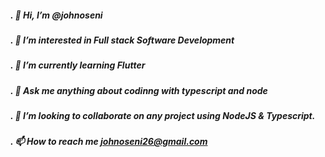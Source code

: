 ##### . 👋 Hi, I’m @johnoseni
##### . 👀 I’m interested in Full stack Software Development
##### . 🌱 I’m currently learning Flutter
##### . 🌱 Ask me anything about codinng with typescript and node
##### . 💞️ I’m looking to collaborate on any project using NodeJS & Typescript.
##### . 📫 How to reach me johnoseni26@gmail.com

<!--
**johnoseni1/johnoseni1** is a ✨ _special_ ✨ repository because its `README.md` (this file) appears on your GitHub profile.

Here are some ideas to get you started:

- 🔭 I’m currently working on ...
- 🌱 I’m currently learning ...
- 👯 I’m looking to collaborate on ...
- 🤔 I’m looking for help with ...
- 💬 Ask me about ...
- 📫 How to reach me: ...
- 😄 Pronouns: ...
- ⚡ Fun fact: ...
-->
